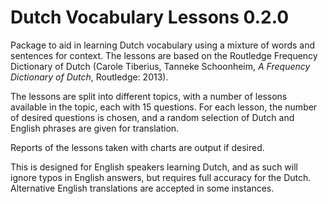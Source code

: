 # Dutch Vocabulary Lessons 0.2.0

Package to aid in learning Dutch vocabulary using a mixture of words and sentences for context. The lessons are based on the
Routledge Frequency Dictionary of Dutch (Carole Tiberius, Tanneke Schoonheim, <i>A Frequency Dictionary of Dutch</i>, Routledge: 2013).

The lessons are split into different topics, with a number of lessons available in the topic, each with 15 questions. For each lesson,
the number of desired questions is chosen, and a random selection of Dutch and English phrases are given for translation.

Reports of the lessons taken with charts are output if desired. 

This is designed for English speakers learning Dutch, and as such will ignore typos in English answers, but requires full accuracy for the
Dutch. Alternative English translations are accepted in some instances.
